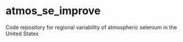 # atmos_se_improve
Code repository for regional variability of atmospheric selenium in the United States
